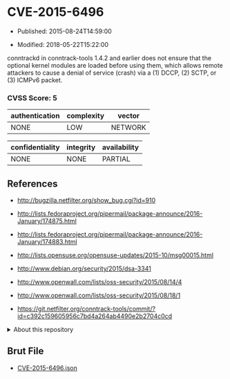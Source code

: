 # CVE-2015-6496

- Published: 2015-08-24T14:59:00

- Modified: 2018-05-22T15:22:00

conntrackd in conntrack-tools 1.4.2 and earlier does not ensure that the optional kernel modules are loaded before using them, which allows remote attackers to cause a denial of service (crash) via a (1) DCCP, (2) SCTP, or (3) ICMPv6 packet.

### CVSS Score: **5**

| authentication | complexity | vector |
| --- | --- | --- |
| NONE | LOW | NETWORK |

| confidentiality | integrity | availability |
| --- | --- | --- |
| NONE | NONE | PARTIAL |

## References

* http://bugzilla.netfilter.org/show_bug.cgi?id=910

* http://lists.fedoraproject.org/pipermail/package-announce/2016-January/174875.html

* http://lists.fedoraproject.org/pipermail/package-announce/2016-January/174883.html

* http://lists.opensuse.org/opensuse-updates/2015-10/msg00015.html

* http://www.debian.org/security/2015/dsa-3341

* http://www.openwall.com/lists/oss-security/2015/08/14/4

* http://www.openwall.com/lists/oss-security/2015/08/18/1

* https://git.netfilter.org/conntrack-tools/commit/?id=c392c159605956c7bd4a264ab4490e2b2704c0cd

<details>
<summary>About this repository</summary> 

  This repository is part of the project [Live Hack CVE](https://github.com/Live-Hack-CVE). Main website can be found [www.live-hack.org](https://www.live-hack.org) 
  
  Made by [Sn0wAlice](https://github.com/Sn0wAlice) for the people that care about security and need to have a feed of the latest CVEs. Hope you enjoy it, don't forget to star the repo and follow me on [Twitter](https://twitter.com/Sn0wAlice) and [Github](https://github.com/Sn0wAlice). And that is my [personnal website](https://www.alice-snow.me/)

  - [Home Page](https://github.com/Live-Hack-CVE)
  - [Framework](https://github.com/Live-Hack-CVE/cve-framework)
  - [CVE database](https://github.com/Live-Hack-CVE/full_database)
  - [Changelog](https://github.com/Live-Hack-CVE/Changelog)
</details>

## Brut File

* [CVE-2015-6496.json](https://raw.githubusercontent.com/Live-Hack-CVE/full_database/main/cves/2015/CVE-2015-6496.json)

